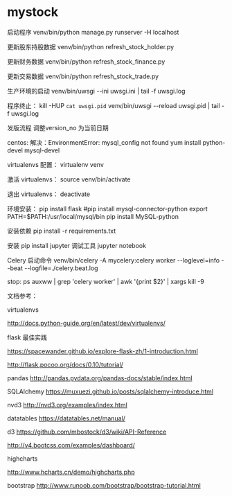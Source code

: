 # mystock

启动程序
 venv/bin/python manage.py runserver -H localhost

更新股东持股数据
 venv/bin/python refresh_stock_holder.py

更新财务数据
 venv/bin/python refresh_stock_finance.py

更新交易数据
 venv/bin/python refresh_stock_trade.py


生产环境的启动
 venv/bin/uwsgi --ini uwsgi.ini | tail -f uwsgi.log

 程序终止：
 kill -HUP `cat uwsgi.pid`
 venv/bin/uwsgi --reload uwsgi.pid | tail -f uwsgi.log


发版流程
   调整version_no 为当前日期


centos:
   解决：EnvironmentError: mysql_config not found
   yum install python-devel mysql-devel


virtualenvs 配置：
 virtualenv venv

激活 virtualenvs：
 source venv/bin/activate

退出 virtualenvs：
 deactivate


环境安装：
   pip install flask
   #pip install mysql-connector-python
   export PATH=$PATH:/usr/local/mysql/bin
   pip install MySQL-python 

安装依赖
pip install -r requirements.txt


安装
  pip install jupyter
调试工具
   jupyter notebook

Celery 启动命令
   venv/bin/celery -A mycelery:celery worker --loglevel=info --beat --logfile=./celery.beat.log

   stop:
   ps auxww | grep 'celery worker' | awk '{print $2}' | xargs kill -9

文档参考：

virtualenvs

http://docs.python-guide.org/en/latest/dev/virtualenvs/

flask 最佳实践

https://spacewander.github.io/explore-flask-zh/1-introduction.html

http://flask.pocoo.org/docs/0.10/tutorial/

pandas
http://pandas.pydata.org/pandas-docs/stable/index.html 

SQLAlchemy
https://muxuezi.github.io/posts/sqlalchemy-introduce.html

nvd3
http://nvd3.org/examples/index.html

datatables
https://datatables.net/manual/

d3
https://github.com/mbostock/d3/wiki/API-Reference

http://v4.bootcss.com/examples/dashboard/

highcharts

http://www.hcharts.cn/demo/highcharts.php

bootstrap
http://www.runoob.com/bootstrap/bootstrap-tutorial.html